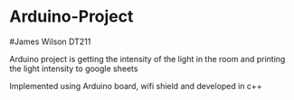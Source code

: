 # Arduino-Project
#James Wilson DT211

Arduino project is getting the intensity of the light 
in the room and printing the light intensity to google sheets


Implemented using Arduino board, wifi shield and developed in c++
